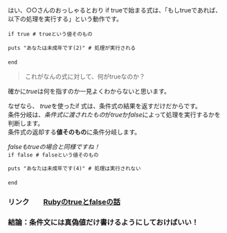 はい、○○さんのおっしゃるとおり  if trueで始まる式は、「もしtrueであれば、以下の処理を実行する」という動作です。  

```if true # trueという値そのもの```　

```puts "あなたは未成年です(2)" # 処理が実行される```  

```end```　　

>これがなんの式に対して、何がtrueなのか？  

確かに*true*は何を指すのか一見よくわからないと思います。  

なぜなら、 *true*を使ったif 式は、条件式の結果を返すだけだからです。  
条件分岐は、*条件式に渡されたもの*が*true*か*false*によって処理を実行するかを判断します。  
条件式の返却する**値そのもの**に条件分岐します。  

_*false*も*true*の場合と同様ですね！_  
```if false # falseという値そのもの```  

```puts "あなたは未成年です(4)" # 処理は実行されない```  

```end```　

### リンク　　[Rubyのtrueとfalseの話](https://qiita.com/rotelstift/items/70461f35c0d691e7b246)　　


### 結論：条件文には真偽値だけ書けるようにしておけばいい！　　

